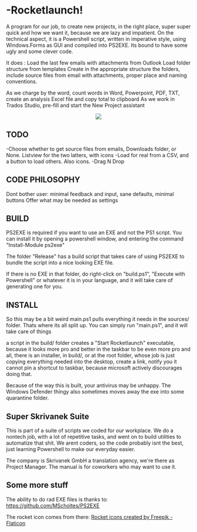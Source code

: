 
# -Rocketlaunch!

A program for our job, to create new projects, in the right place, super super quick and how we want it, because we are lazy and impatient.
On the technical aspect, it is a Powershell script, written in imperative style, using Windows.Forms as GUI and compiled into PS2EXE. 
Its bound to have some ugly and some clever code.

It does :
Load the last few emails with attachments from Outlook
Load folder structure from templates
Create in the appropriate structure the folders,
include source files from email with attachments, proper place and naming conventions.

As we charge by the word, count words in Word, Powerpoint, PDF, TXT, create an analysis Excel file and copy total to clipboard
As we work in Trados Studio, pre-fill and start the New Project assistant

<div align="center">
    <img src="https://github.com/teamcons/Skrivanek-Rocketlaunch/blob/main/images/Screenshot App.png" /></td>
</div>


## TODO
-Choose whether to get source files from emails, Downloads folder, or None. Listview for the two latters, with icons
-Load for real from a CSV, and a button to load others. Also icons.
-Drag N Drop

## CODE PHILOSOPHY

Dont bother user: minimal feedback and input, sane defaults, minimal buttons
Offer what may be needed as settings


## BUILD

PS2EXE is required if you want to use an EXE and not the PS1 script.
You can install it by opening a powershell window, and entering the command "Install-Module ps2exe"

The folder "Release" has a build script that takes care of using PS2EXE to bundle the script into a nice looking EXE file.

If there is no EXE in that folder, do right-click on "build.ps1", "Execute with Powershell" or whatever it is in your language, and it will take care of generating one for you.


## INSTALL

So this may be a bit weird
main.ps1 pulls everything it needs in the sources/ folder. Thats where its all split up.
You can simply run "main.ps1", and it will take care of things

a script in the build/ folder creates a "Start Rocketlaunch" executable, because it looks more pro and better in the taskbar
to be even more pro and all, there is an installer, in build/, or at the root folder, whose job is just copying everything needed into the desktop, create a link, notify you
it cannot pin a shortcut to taskbar, because microsoft actively discourages doing that.

Because of the way this is built, your antivirus may be unhappy. The Windows Defender thingy also sometimes moves away the exe into some quarantine folder.


## Super Skrivanek Suite

This is part of a suite of scripts we coded for our workplace.
We do a nontech job, with a lot of repetitive tasks, and went on to build utilities to automatize that shit.
We arent coders, so the code probably isnt the best, just learning Powershell to make our everyday easier.

The company is Skrivanek GmbH a translation agency, we're there as Project Manager.
The manual is for coworkers who may want to use it.



## Some more stuff

The ability to do rad EXE files is thanks to:
https://github.com/MScholtes/PS2EXE

The rocket icon comes from there:
<a href="https://www.flaticon.com/free-icons/rocket" title="rocket icons">Rocket icons created by Freepik - Flaticon</a>
